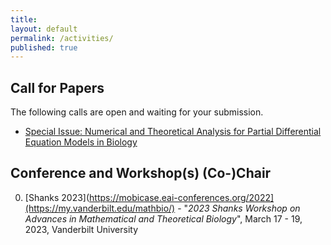 ```yaml
---
title:
layout: default
permalink: /activities/
published: true
---
```


## Call for Papers
The following calls are open and waiting for your submission.

- [Special Issue: Numerical and Theoretical Analysis for Partial Differential Equation Models in Biology](https://www.aimspress.com/mbe/article/6396/special-articles)


## Conference and Workshop(s) (Co-)Chair
0. [Shanks 2023](https://mobicase.eai-conferences.org/2022](https://my.vanderbilt.edu/mathbio/) - "<i>2023 Shanks Workshop on Advances in Mathematical and Theoretical Biology</i>", March 17 - 19, 2023, Vanderbilt University
